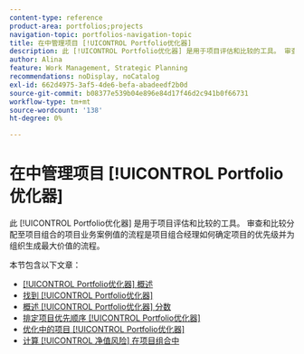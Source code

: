 ```yaml
---
content-type: reference
product-area: portfolios;projects
navigation-topic: portfolios-navigation-topic
title: 在中管理项目 [!UICONTROL Portfolio优化器]
description: 此 [!UICONTROL Portfolio优化器] 是用于项目评估和比较的工具。 审查和比较分配至项目组合的项目业务案例值的流程是项目组合经理如何确定项目的优先级并为组织生成最大价值的流程。
author: Alina
feature: Work Management, Strategic Planning
recommendations: noDisplay, noCatalog
exl-id: 662d4975-3af5-4de6-befa-abadeedf2b0d
source-git-commit: b08377e539b04e896e84d17f46d2c941b0f66731
workflow-type: tm+mt
source-wordcount: '138'
ht-degree: 0%

---
```


# 在中管理项目 [!UICONTROL Portfolio优化器]

此 [!UICONTROL Portfolio优化器] 是用于项目评估和比较的工具。 审查和比较分配至项目组合的项目业务案例值的流程是项目组合经理如何确定项目的优先级并为组织生成最大价值的流程。

本节包含以下文章：

* [[!UICONTROL Portfolio优化器] 概述](../../../manage-work/portfolios/portfolio-optimizer/portfolio-optimizer-overview.md)
* [找到 [!UICONTROL Portfolio优化器]](../../../manage-work/portfolios/portfolio-optimizer/locate-portfolio-optimizer.md)
* [概述 [!UICONTROL Portfolio优化器] 分数](../../../manage-work/portfolios/portfolio-optimizer/portfolio-optimizer-score.md)
* [排定项目优先顺序 [!UICONTROL Portfolio优化器]](../../../manage-work/portfolios/portfolio-optimizer/prioritize-projects-in-portfolio-optimizer.md)
* [优化中的项目 [!UICONTROL Portfolio优化器]](../../../manage-work/portfolios/portfolio-optimizer/optimize-projects-in-portfolio-optimizer.md)
* [计算 [!UICONTROL 净值风险] 在项目组合中](../../../manage-work/portfolios/portfolio-optimizer/calculate-risk-to-net-value-in-portfolio.md)
